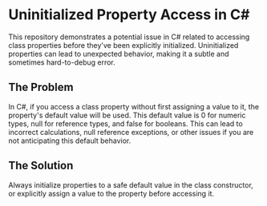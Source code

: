 # Uninitialized Property Access in C#

This repository demonstrates a potential issue in C# related to accessing class properties before they've been explicitly initialized.  Uninitialized properties can lead to unexpected behavior, making it a subtle and sometimes hard-to-debug error.

## The Problem

In C#, if you access a class property without first assigning a value to it, the property's default value will be used.  This default value is 0 for numeric types, null for reference types, and false for booleans.  This can lead to incorrect calculations, null reference exceptions, or other issues if you are not anticipating this default behavior.

## The Solution

Always initialize properties to a safe default value in the class constructor, or explicitly assign a value to the property before accessing it.